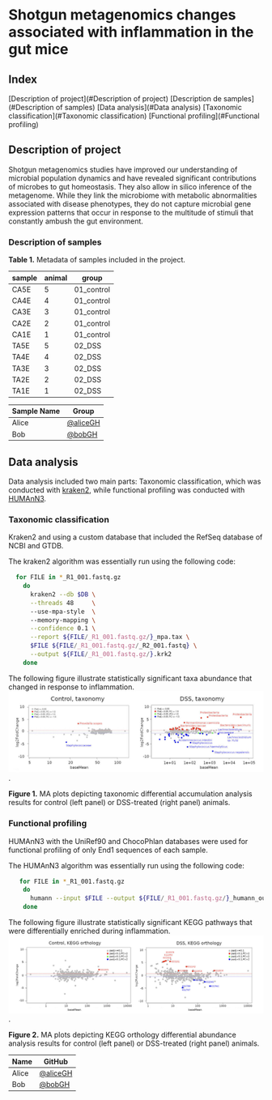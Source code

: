 # Shotgun metagenomics changes associated with inflammation in the gut mice

## Index

[Description of project](#Description of project)
  [Description de samples](#Description of samples)
[Data analysis](#Data analysis)
  [Taxonomic classification](#Taxonomic classification)
  [Functional profiling](#Functional profiling)

## Description of project

Shotgun metagenomics studies have improved our understanding of microbial population dynamics and have revealed significant contributions of microbes to gut homeostasis. They also allow in silico inference of the metagenome. While they link the microbiome with metabolic abnormalities associated with disease phenotypes, they do not capture microbial gene expression patterns that occur in response to the multitude of stimuli that constantly ambush the gut environment.

### Description of samples

__Table 1.__ Metadata of samples included in the project.

|sample | animal | group |
|-------|--------|-------|
|CA5E   |	5      |	01_control|
|CA4E   |4      |	01_control|
|CA3E   |	3      |	01_control|
|CA2E   |	2      |	01_control|
|CA1E   |	1      |	01_control|
|TA5E   |	5      |	02_DSS    |
|TA4E   |	4      |	02_DSS    |
|TA3E   |	3      |	02_DSS    |
|TA2E   |	2      |	02_DSS    |
|TA1E   |1      |  02_DSS    |


| Sample Name | Group |
|------|--------|
| Alice | [@aliceGH](https://github.com/aliceGH) |
| Bob   | [@bobGH](https://github.com/bobGH) |


## Data analysis

Data analysis included two main parts: Taxonomic classification, which was conducted with [kraken2]( https://github.com/DerrickWood/kraken2/blob/master/docs/MANUAL.markdown), while functional profiling was conducted with [HUMAnN3]( https://huttenhower.sph.harvard.edu/humann/). 

### Taxonomic classification

Kraken2 and using a custom database that included the RefSeq database of NCBI and GTDB.

The kraken2 algorithm was essentially run using the following code:

```bash
  for FILE in *_R1_001.fastq.gz 
    do 
      kraken2 --db $DB \
      --threads 48     \ 
      --use-mpa-style  \ 
      --memory-mapping \
      --confidence 0.1 \
      --report ${FILE/_R1_001.fastq.gz/}_mpa.tax \
      $FILE ${FILE/_R1_001.fastq.gz/_R2_001.fastq} \
      --output ${FILE/_R1_001.fastq.gz/}.krk2
    done

```

The following figure illustrate statistically significant taxa abundance that changed in response to inflammation. ![Figure 1](images/taxonomy.png).

__Figure 1.__ MA plots depicting taxonomic differential accumulation analysis results for control (left panel) or DSS-treated (right panel) animals. 

### Functional profiling

HUMAnN3 with the UniRef90 and ChocoPhlan databases were used for functional profiling of only End1 sequences of each sample. 

The HUMAnN3 algorithm was essentially run using the following code:

```bash
   for FILE in *_R1_001.fastq.gz
    do 
      humann --input $FILE --output ${FILE/_R1_001.fastq.gz/}_humann_output --threads 24
    done
```


The following figure illustrate statistically significant KEGG pathways that were differentially enriched during inflammation. ![Figure 2](images/functional.png).

__Figure 2.__ MA plots depicting KEGG orthology differential abundance analysis results for control (left panel) or DSS-treated (right panel) animals.


| Name | GitHub |
|------|--------|
| Alice | [@aliceGH](https://github.com/aliceGH) |
| Bob   | [@bobGH](https://github.com/bobGH) |
 
